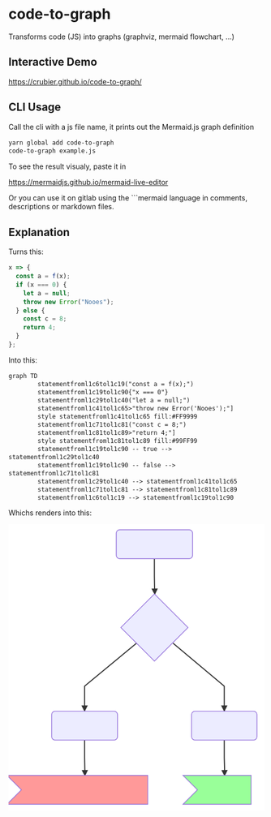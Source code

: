 # code-to-graph

Transforms code (JS) into graphs (graphviz, mermaid flowchart, ...)

## Interactive Demo

https://crubier.github.io/code-to-graph/

## CLI Usage

Call the cli with a js file name, it prints out the Mermaid.js graph definition

```bash
yarn global add code-to-graph
code-to-graph example.js
```

To see the result visualy, paste it in

https://mermaidjs.github.io/mermaid-live-editor

Or you can use it on gitlab using the ```mermaid language in comments, descriptions or markdown files.

## Explanation

Turns this:

```javascript
x => {
  const a = f(x);
  if (x === 0) {
    let a = null;
    throw new Error("Nooes");
  } else {
    const c = 8;
    return 4;
  }
};
```

Into this:

```mermaid
graph TD
        statementfroml1c6tol1c19("const a = f(x);")
        statementfroml1c19tol1c90{"x === 0"}
        statementfroml1c29tol1c40("let a = null;")
        statementfroml1c41tol1c65>"throw new Error('Nooes');"]
        style statementfroml1c41tol1c65 fill:#FF9999
        statementfroml1c71tol1c81("const c = 8;")
        statementfroml1c81tol1c89>"return 4;"]
        style statementfroml1c81tol1c89 fill:#99FF99
        statementfroml1c19tol1c90 -- true --> statementfroml1c29tol1c40
        statementfroml1c19tol1c90 -- false --> statementfroml1c71tol1c81
        statementfroml1c29tol1c40 --> statementfroml1c41tol1c65
        statementfroml1c71tol1c81 --> statementfroml1c81tol1c89
        statementfroml1c6tol1c19 --> statementfroml1c19tol1c90
```

Whichs renders into this:

![Example mermaid diagram](./mermaid-diagram-example.svg)
